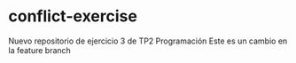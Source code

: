 # conflict-exercise
Nuevo repositorio de ejercicio 3 de TP2 Programación
Este es un cambio en la feature branch